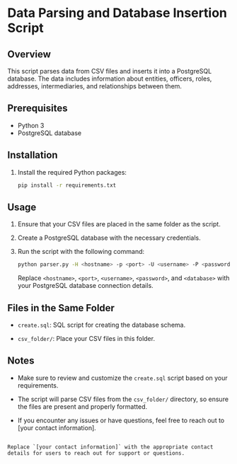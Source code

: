 # Data Parsing and Database Insertion Script

## Overview

This script parses data from CSV files and inserts it into a PostgreSQL database. The data includes information about entities, officers, roles, addresses, intermediaries, and relationships between them.

## Prerequisites

- Python 3
- PostgreSQL database

## Installation

1. Install the required Python packages:

   ```bash
   pip install -r requirements.txt
   ```

## Usage

1. Ensure that your CSV files are placed in the same folder as the script.

2. Create a PostgreSQL database with the necessary credentials.

3. Run the script with the following command:

   ```bash
   python parser.py -H <hostname> -p <port> -U <username> -P <password> -d <database>
   ```

   Replace `<hostname>`, `<port>`, `<username>`, `<password>`, and `<database>` with your PostgreSQL database connection details.

## Files in the Same Folder

- `create.sql`: SQL script for creating the database schema.

- `csv_folder/`: Place your CSV files in this folder.

## Notes

- Make sure to review and customize the `create.sql` script based on your requirements.

- The script will parse CSV files from the `csv_folder/` directory, so ensure the files are present and properly formatted.

- If you encounter any issues or have questions, feel free to reach out to [your contact information].

```

Replace `[your contact information]` with the appropriate contact details for users to reach out for support or questions.
```
